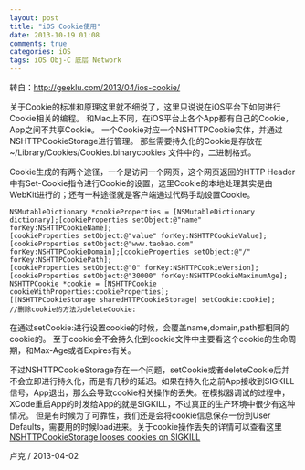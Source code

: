 ```yaml
---
layout: post
title: "iOS Cookie使用"
date: 2013-10-19 01:08
comments: true
categories: iOS
tags: iOS Obj-C 底层 Network
---
```

转自：http://geeklu.com/2013/04/ios-cookie/

关于Cookie的标准和原理这里就不细说了，这里只说说在iOS平台下如何进行Cookie相关的编程。 
和Mac上不同，在iOS平台上各个App都有自己的Cookie，App之间不共享Cookie。 
一个Cookie对应一个NSHTTPCookie实体，并通过NSHTTPCookieStorage进行管理。 
那些需要持久化的Cookie是存放在 ~/Library/Cookies/Cookies.binarycookies 文件中的，二进制格式。

Cookie生成的有两个途径，一个是访问一个网页，这个网页返回的HTTP Header中有Set-Cookie指令进行Cookie的设置，这里Cookie的本地处理其实是由WebKit进行的；还有一种途径就是客户端通过代码手动设置Cookie。

<!-- more -->

```
NSMutableDictionary *cookieProperties = [NSMutableDictionary dictionary];[cookieProperties setObject:@"name" forKey:NSHTTPCookieName];
[cookieProperties setObject:@"value" forKey:NSHTTPCookieValue];
[cookieProperties setObject:@"www.taobao.com" forKey:NSHTTPCookieDomain];[cookieProperties setObject:@"/" forKey:NSHTTPCookiePath];
[cookieProperties setObject:@"0" forKey:NSHTTPCookieVersion];
[cookieProperties setObject:@"30000" forKey:NSHTTPCookieMaximumAge];
NSHTTPCookie *cookie = [NSHTTPCookie cookieWithProperties:cookieProperties];
[[NSHTTPCookieStorage sharedHTTPCookieStorage] setCookie:cookie];
//删除cookie的方法为deleteCookie:
```

在通过setCookie:进行设置cookie的时候，会覆盖name,domain,path都相同的cookie的。 
至于cookie会不会持久化到cookie文件中主要看这个cookie的生命周期，和Max-Age或者Expires有关。 

不过NSHTTPCookieStorage存在一个问题，setCookie或者deleteCookie后并不会立即进行持久化，而是有几秒的延迟。如果在持久化之前App接收到SIGKILL信号，App退出，那么会导致cookie相关操作的丢失。在模拟器调试的过程中，XCode重启App的时发给App的就是SIGKILL，不过真正的生产环境中很少有这种情况。 
但是有时候为了可靠性，我们还是会将cookie信息保存一份到User Defaults，需要用的时候load进来。关于cookie操作丢失的详情可以查看这里[NSHTTPCookieStorage looses cookies on SIGKILL](http://openradar.appspot.com/radar?id=2776403)

卢克 / 2013-04-02 
